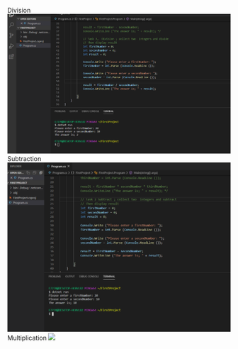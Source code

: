 Division 
![](division.png)
Subtraction 
![](subtraction.png)
Multiplication 
![](Multiplicationtask.png)

